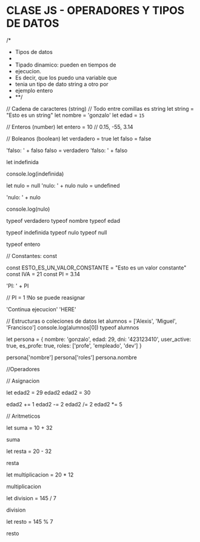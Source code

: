# CLASE JS - OPERADORES Y TIPOS DE DATOS

/\*

- Tipos de datos
-
- Tipado dinamico: pueden en tiempos de
- ejecucion.
- Es decir, que los puedo una variable que
- tenia un tipo de dato string a otro por
- ejemplo entero
- \*\*/

// Cadena de caracteres (string)
// Todo entre comillas es string
let string = "Esto es un string"
let nombre = 'gonzalo'
let edad = `15`

// Enteros (number)
let entero = 10 // 0.15, -55, 3.14

// Boleanos (boolean)
let verdadero = true
let falso = false

'falso: ' + falso
falso = verdadero
'falso: ' + falso

let indefinida

console.log(indefinida)

let nulo = null
'nulo: ' + nulo
nulo = undefined

'nulo: ' + nulo

console.log(nulo)

typeof verdadero
typeof nombre
typeof edad

typeof indefinida
typeof nulo
typeof null

typeof entero

// Constantes: const

const ESTO_ES_UN_VALOR_CONSTANTE = "Esto es un valor constante"
const IVA = 21
const PI = 3.14

'PI: ' + PI

// PI = 1 !No se puede reasignar

'Continua ejecucion'
'HERE'

// Estructuras o coleciones de datos
let alumnos = ['Alexis', 'Miguel', 'Francisco']
console.log(alumnos[0])
typeof alumnos

let persona = {
nombre: 'gonzalo',
edad: 29,
dni: '423123410',
user_active: true,
es_profe: true,
roles: ['profe', 'empleado', 'dev']
}

persona['nombre']
persona['roles']
persona.nombre

//Operadores

// Asignacion

let edad2 = 29
edad2
edad2 = 30

edad2 += 1
edad2 -= 2
edad2 /= 2
edad2 \*= 5

// Aritmeticos

let suma = 10 + 32

suma

let resta = 20 - 32

resta

let multiplicacion = 20 \* 12

multiplicacion

let division = 145 / 7

division

let resto = 145 % 7

resto
